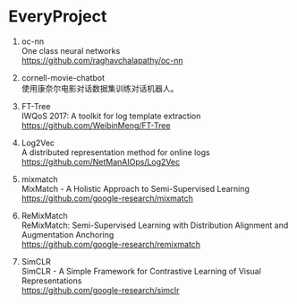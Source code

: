 # EveryProject

1. oc-nn   
    One class neural networks  
    https://github.com/raghavchalapathy/oc-nn  
    
2. cornell-movie-chatbot  
    使用康奈尔电影对话数据集训练对话机器人。
    
3. FT-Tree  
    IWQoS 2017: A toolkit for log template extraction  
    https://github.com/WeibinMeng/FT-Tree  

4. Log2Vec  
    A distributed representation method for online logs  
    https://github.com/NetManAIOps/Log2Vec
        
5. mixmatch  
    MixMatch - A Holistic Approach to Semi-Supervised Learning  
    https://github.com/google-research/mixmatch

6. ReMixMatch  
    ReMixMatch: Semi-Supervised Learning with Distribution Alignment and Augmentation Anchoring  
    https://github.com/google-research/remixmatch

7. SimCLR  
    SimCLR - A Simple Framework for Contrastive Learning of Visual Representations  
    https://github.com/google-research/simclr
